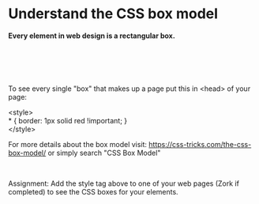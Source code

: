 # Understand the CSS box model
<p><strong>Every element in web design is a rectangular box.</strong></p>
<p>&nbsp;</p>
<p><strong><img src="https://css-tricks.com/wp-content/csstricks-uploads/thebox.png" alt="" /></strong></p>
<p>&nbsp;</p>
<p><span>To&nbsp;see every single "box" that makes up a page put this in &lt;head&gt; of your page:</span></p>
<p><span><span class="token selector">&lt;style&gt;<br />* { border: 1px solid red !important; }<br />&lt;/style&gt;</span></span></p>
<p>For more details about the box model visit:&nbsp;<a href="https://css-tricks.com/the-css-box-model/">https://css-tricks.com/the-css-box-model/</a>&nbsp;or simply search "CSS Box Model"</p>
<p>&nbsp;</p>
<p>Assignment: Add the style tag above to one of your web pages (Zork if completed) to see the CSS boxes for your elements.</p>
